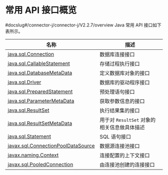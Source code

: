 # 常用 API 接口概览 

#docslug#/connector-j/connector-j/V2.2.7/overview
Java 常用 API 接口如下表所示。


|      名称        |         描述              |
|-----------------|---------------------------|
| [java.sql.Connection](../1600.common-interfaces/200.java-sql-connection.md)  | 数据库连接接口    |
| [java.sql.CallableStatement](../1600.common-interfaces/300.java-sql-callablestatement.md) | 存储过程执行接口  |
| [java.sql.DatabaseMetaData](../1600.common-interfaces/400.java-sql-databasemetadata.md)   | 定义数据库对象的接口  |
| [java.sql.Driver](../1600.common-interfaces/500.java-sql-driver.md) | 数据库的驱动程序接口  |
| [java.sql.PreparedStatement](../1600.common-interfaces/600.java-sql-preparedstatement.md) | 预处理语句接口   |
| [java.sql.ParameterMetaData](../1600.common-interfaces/700.java-sql-parametermetadata.md) | 获取参数信息的接口    |
| [java.sql.ResultSet](../1600.common-interfaces/800.java-sql-resultset.md)                 | 执行结果集的接口   |
| [java.sql.ResultSetMetaData](../1600.common-interfaces/900.java-sql-resultsetmetadata.md) | 用于对 `ResultSet` 对象的相关信息做具体描述 |
| [java.sql.Statement](../1600.common-interfaces/1000.java-sql-statement.md)                | SQL 语句接口    |
| [javax.sql.ConnectionPoolDataSource](../1600.common-interfaces/1100.javax-sql-connectionpooldatasource.md) | 数据源连接池接口   |
| [javax.naming.Context](../1600.common-interfaces/1200.javax-naming-context.md)            | 连接配置的上下文接口   |
| [javax.sql.PooledConnection](../1600.common-interfaces/1300.javax-sql-pooledconnection.md)| 由连接池创建的连接接口      |


